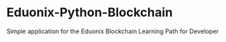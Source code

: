 # Eduonix-Python-Blockchain
Simple application for the Eduonix Blockchain Learning Path for Developer
